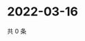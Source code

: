 # 2022-03-16

共 0 条

<!-- BEGIN WEIBO -->
<!-- 最后更新时间 Wed Mar 16 2022 02:23:34 GMT+0800 (China Standard Time) -->

<!-- END WEIBO -->
